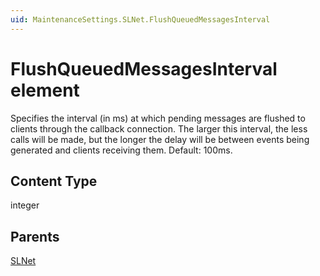 ```yaml
---
uid: MaintenanceSettings.SLNet.FlushQueuedMessagesInterval
---
```


# FlushQueuedMessagesInterval element

Specifies the interval (in ms) at which pending messages are flushed to clients through the callback connection. The larger this interval, the less calls will be made, but the longer the delay will be between events being generated and clients receiving them. Default: 100ms.

## Content Type

integer

## Parents

[SLNet](xref:MaintenanceSettings.SLNet)
